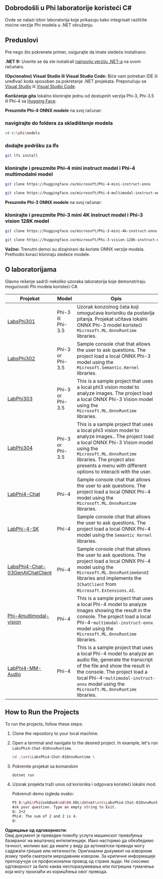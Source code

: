 ## Dobrodošli u Phi laboratorije koristeći C#

Ovde se nalazi izbor laboratorija koje prikazuju kako integrisati različite moćne verzije Phi modela u .NET okruženju.

## Preduslovi

Pre nego što pokrenete primer, osigurajte da imate sledeće instalirano:

**.NET 9:** Uverite se da ste instalirali [najnoviju verziju .NET-a](https://dotnet.microsoft.com/download/dotnet?WT.mc_id=aiml-137032-kinfeylo) na svom računaru.

**(Opcionalno) Visual Studio ili Visual Studio Code:** Biće vam potreban IDE ili uređivač koda sposoban za pokretanje .NET projekata. Preporučuju se [Visual Studio](https://visualstudio.microsoft.com?WT.mc_id=aiml-137032-kinfeylo) ili [Visual Studio Code](https://code.visualstudio.com?WT.mc_id=aiml-137032-kinfeylo).

**Korišćenje gita** lokalno klonirajte jednu od dostupnih verzija Phi-3, Phi-3.5 ili Phi-4 sa [Hugging Face](https://huggingface.co/collections/lokinfey/phi-4-family-679c6f234061a1ab60f5547c).

**Preuzmite Phi-4 ONNX modele** na svoj računar:

### navigirajte do foldera za skladištenje modela

```bash
cd c:\phi\models
```

### dodajte podršku za lfs

```bash
git lfs install 
```

### klonirajte i preuzmite Phi-4 mini instruct model i Phi-4 multimodalni model

```bash
git clone https://huggingface.co/microsoft/Phi-4-mini-instruct-onnx

git clone https://huggingface.co/microsoft/Phi-4-multimodal-instruct-onnx
```

**Preuzmite Phi-3 ONNX modele** na svoj računar:

### klonirajte i preuzmite Phi-3 mini 4K instruct model i Phi-3 vision 128K model

```bash
git clone https://huggingface.co/microsoft/Phi-3-mini-4k-instruct-onnx

git clone https://huggingface.co/microsoft/Phi-3-vision-128k-instruct-onnx-cpu
```

**Važno:** Trenutni demoi su dizajnirani da koriste ONNX verzije modela. Prethodni koraci kloniraju sledeće modele.

## O laboratorijama

Glavno rešenje sadrži nekoliko uzoraka laboratorija koje demonstriraju mogućnosti Phi modela koristeći C#.

| Projekat | Model | Opis |
| ------------ | -----------| ----------- |
| [LabsPhi301](../../../../../md/04.HOL/dotnet/src/LabsPhi301) | Phi-3 ili Phi-3.5 | Uzorak konzolnog četa koji omogućava korisniku da postavlja pitanja. Projekat učitava lokalni ONNX Phi-3 model koristeći `Microsoft.ML.OnnxRuntime` libraries. |
| [LabsPhi302](../../../../../md/04.HOL/dotnet/src/LabsPhi302) | Phi-3 or Phi-3.5 | Sample console chat that allows the user to ask questions. The project load a local ONNX Phi-3 model using the `Microsoft.Semantic.Kernel` libraries. |
| [LabPhi303](../../../../../md/04.HOL/dotnet/src/LabsPhi303) | Phi-3 or Phi-3.5 | This is a sample project that uses a local phi3 vision model to analyze images. The project load a local ONNX Phi-3 Vision model using the `Microsoft.ML.OnnxRuntime` libraries. |
| [LabPhi304](../../../../../md/04.HOL/dotnet/src/LabsPhi304) | Phi-3 or Phi-3.5 | This is a sample project that uses a local phi3 vision model to analyze images.. The project load a local ONNX Phi-3 Vision model using the `Microsoft.ML.OnnxRuntime` libraries. The project also presents a menu with different options to interacti with the user. | 
| [LabPhi4-Chat](../../../../../md/04.HOL/dotnet/src/LabsPhi4-Chat-01OnnxRuntime) | Phi-4 | Sample console chat that allows the user to ask questions. The project load a local ONNX Phi-4 model using the `Microsoft.ML.OnnxRuntime` libraries. |
| [LabPhi-4-SK](../../../../../md/04.HOL/dotnet/src/LabsPhi4-Chat-02SK) | Phi-4 | Sample console chat that allows the user to ask questions. The project load a local ONNX Phi-4 model using the `Semantic Kernel` libraries. |
| [LabsPhi4-Chat-03GenAIChatClient](../../../../../md/04.HOL/dotnet/src/LabsPhi4-Chat-03GenAIChatClient) | Phi-4 | Sample console chat that allows the user to ask questions. The project load a local ONNX Phi-4 model using the `Microsoft.ML.OnnxRuntimeGenAI` libraries and implements the `IChatClient` from `Microsoft.Extensions.AI`. |
| [Phi-4multimodal-vision](../../../../../md/04.HOL/dotnet/src/LabsPhi4-MultiModal-01Images) | Phi-4 | This is a sample project that uses a local Phi-4 model to analyze images showing the result in the console. The project load a local Phi-4-`multimodal-instruct-onnx` model using the `Microsoft.ML.OnnxRuntime` libraries. |
| [LabPhi4-MM-Audio](../../../../../md/04.HOL/dotnet/src/LabsPhi4-MultiModal-02Audio) | Phi-4 |This is a sample project that uses a local Phi-4 model to analyze an audio file, generate the transcript of the file and show the result in the console. The project load a local Phi-4-`multimodal-instruct-onnx` model using the `Microsoft.ML.OnnxRuntime` libraries. |

## How to Run the Projects

To run the projects, follow these steps:

1. Clone the repository to your local machine.

1. Open a terminal and navigate to the desired project. In example, let's run `LabsPhi4-Chat-01OnnxRuntime`.

    ```bash
    cd .\src\LabsPhi4-Chat-01OnnxRuntime \
    ```

1. Pokrenite projekat sa komandom

    ```bash
    dotnet run
    ```

1. Uzorak projekta traži unos od korisnika i odgovara koristeći lokalni mod.

   Pokrenuti demo izgleda ovako:

   ```bash
   PS D:\phi\PhiCookBook\md\04.HOL\dotnet\src\LabsPhi4-Chat-01OnnxRuntime> dotnet run
   Ask your question. Type an empty string to Exit.
   Q: 2+2
   Phi4: The sum of 2 and 2 is 4.
   Q:
   ```

**Одрицање од одговорности**:  
Овај документ је преведен помоћу услуга машинског превођења базираног на вештачкој интелигенцији. Иако настојимо да обезбедимо тачност, молимо вас да имате у виду да аутоматски преводи могу садржати грешке или нетачности. Оригинални документ на изворном језику треба сматрати меродавним извором. За критичне информације препоручује се професионални превод од стране људи. Не сносимо одговорност за било каква неспоразумевања или погрешна тумачења која могу произаћи из коришћења овог превода.
